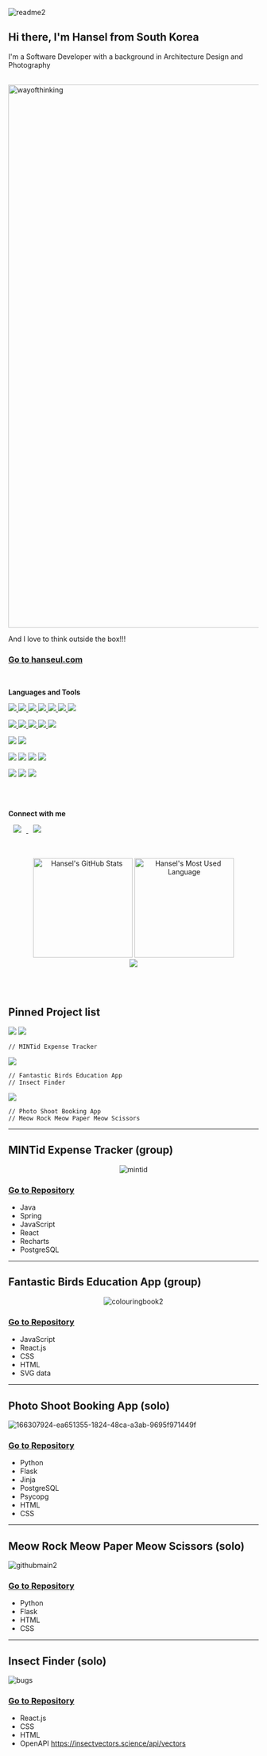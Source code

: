 ![readme2](https://user-images.githubusercontent.com/43307207/172579168-488a9d0f-11dc-4803-9bbb-53c0c6f5d7b0.png)


## Hi there, I'm Hansel from South Korea

I'm a Software Developer with a background in Architecture Design and Photography

<br>

<img width="1091" alt="wayofthinking" src="https://user-images.githubusercontent.com/43307207/180253547-b986d2ed-5346-4a47-a4f6-be0e811af1fd.png">

And I love to think outside the box!!! 


### [Go to hanseul.com](https://hanseul.com)



<br>

**Languages and Tools**

<p align = "left"><a href="https://github.com/hanselkang?tab=repositories&q=&type=&language=javascript&sort="> <img src="https://img.shields.io/badge/JavaScript-yellow?style=flat&logo=javascript&logoColor=black"/> <img src="https://img.shields.io/badge/React-lightgrey?style=flat&logo=react&logoColor=grey"/> <img src="https://img.shields.io/badge/Cypress-lightgrey?style=flat&logo=cypress&logoColor=grey"/> <img src="https://img.shields.io/badge/MongoDB-lightgrey?style=flat&logo=mongodb&logoColor=grey"/> <img src="https://img.shields.io/badge/Express.js-lightgrey?style=flat&logo=express&logoColor=grey"/> <img src="https://img.shields.io/badge/Insomnia-lightgrey?style=flat&logo=insomnia&logoColor=grey"/> <img src="https://img.shields.io/badge/Compass-lightgrey?style=flat&logo=compass&logoColor=grey"/></a> </p>  

<p align = "left"> <a href="https://github.com/hanselkang?tab=repositories&q=&type=&language=python&sort=">
    <img src="https://img.shields.io/badge/Python-3776AB?style=flat&logo=python&logoColor=white"/>  <img src="https://img.shields.io/badge/Flask-lightgrey?style=flat&logo=flask&logoColor=grey"/> <img src="https://img.shields.io/badge/Jinja-lightgrey?style=flat&logo=jinja&logoColor=grey"/> <img src="https://img.shields.io/badge/PostgreSQL-lightgrey?style=flat&logo=postgresql&logoColor=grey"/> <img src="https://img.shields.io/badge/Jupyter-lightgrey?style=flat&logo=jupyter&logoColor=grey"/></a></p> 
    
<p align = "left"> 
    <img src="https://img.shields.io/badge/Java-ED8B00?style=flat&logo=java&logoColor=black"/>  <img src="https://img.shields.io/badge/Spring-lightgrey?style=flat&logo=spring&logoColor=grey"/> </p> 

<p align = "left"> 
   <img src="https://img.shields.io/badge/HTML5-E34F26?style=flat&logo=html5&logoColor=grey"/>  <img src="https://img.shields.io/badge/CSS3-1572B6?style=flat&logo=css3&logoColor=grey"/>  <img src="https://img.shields.io/badge/Git-100000?style=flat&logo=git&logoColor=grey"/> <img src="https://img.shields.io/badge/GitHub-100000?style=flat&logo=github&logoColor=grey"/></p> 

<p align = "left"> 
   <img src="https://img.shields.io/badge/Adobe%20Illustrator-FF9A00?style=flat&logo=adobe%20illustrator&logoColor=white"/> <img src="https://img.shields.io/badge/Adobe%20Lightroom-FF9A00?style=flat&logo=adobe%20lightroom&logoColor=white"/> <img src="https://img.shields.io/badge/Adobe%20Photoshop-FF9A00?style=flat&logo=adobe%20photoshop&logoColor=white"/></p> 

<br>

<br>

**Connect with me**
<p align = "left">     
<a href="http://www.linkedin.com/in/hanselkang0121">
    <img 
        src="https://img.shields.io/badge/LinkedIn-3776AB?style=flat&logo=linkedin&logoColor=white&link=http://www.linkedin.com/in/hanselkang0121"
        style="height : auto; margin-left : 10px; margin-right : 10px; "/>
</a>

<a href="http://instagram.com/hansel_in_scotland">
    <img 
        src="http://img.shields.io/badge/-instagram-lightgrey?style=social&logo=instagram&link=http://instagram.com/hansel_in_scotland/"
        style="height : auto; margin-left : 10px; margin-right : 10px;"/>
</a>
    
    
<br>
    

<br>
    
<p align = "center">
<br>

  <img alt="Hansel's GitHub Stats" src="https://github-readme-stats.vercel.app/api?username=hanselkang&show_icons=true&hide_border=false&title_color=ff652f&icon_color=FFE400&bg_color=09131B&text_color=ffffff&border_color=0c1a25" height="200px" />
  <img alt="Hansel's Most Used Language" src="https://github-readme-stats.vercel.app/api/top-langs/?username=hanselkang" height="200px"/>
<br>
 <a href="https://hits.seeyoufarm.com"><img src="https://hits.seeyoufarm.com/api/count/incr/badge.svg?url=https%3A%2F%2Fgithub.com%2Fhanselkang%2F&count_bg=%23ACACAC&title_bg=%23555555&icon=&icon_color=%23E7E7E7&title=hits&edge_flat=false"/></a>
</p>
<br>

<br>
    
## Pinned Project list

<img src="https://img.shields.io/badge/Java-lightgrey?style=flat&logo=java&logoColor=grey"/> <img src="https://img.shields.io/badge/JavaScript-lightgrey?style=flat&logo=javascript&logoColor=grey"/>


    // MINTid Expense Tracker
    

<a href="https://github.com/hanselkang?tab=repositories&q=&type=&language=javascript&sort="> 
<img src="https://img.shields.io/badge/JavaScript-lightgrey?style=flat&logo=javascript&logoColor=grey"/> </a>
    
    
    // Fantastic Birds Education App
    // Insect Finder
    
<a href="https://github.com/hanselkang?tab=repositories&q=&type=&language=python&sort=">
<img src="https://img.shields.io/badge/Python-lightgrey?style=flat&logo=python&logoColor=grey"/> </a>
    
    // Photo Shoot Booking App
    // Meow Rock Meow Paper Meow Scissors
    
----------------

## MINTid Expense Tracker (group)


<div align = "center">    

![mintid](https://user-images.githubusercontent.com/43307207/179786734-f0c61024-0ef7-487d-b9e4-63f1d28ed3de.jpg)

</div>

### [Go to Repository](https://github.com/hanselkang/MINTid)

* Java
* Spring
* JavaScript
* React
* Recharts
* PostgreSQL

    
----------------

## Fantastic Birds Education App (group)


<div align = "center">    

![colouringbook2](https://user-images.githubusercontent.com/43307207/172644584-0a117acd-a034-493f-a2ca-4a57be5b4210.gif)

</div>

### [Go to Repository](https://github.com/hanselkang/fantastic_birds)
* JavaScript
* React.js
* CSS
* HTML
* SVG data


----------------

## Photo Shoot Booking App (solo)

![166307924-ea651355-1824-48ca-a3ab-9695f971449f](https://user-images.githubusercontent.com/43307207/168770093-1e82c6f6-3026-44a8-a6f6-5b9291716065.jpg)


### [Go to Repository](https://github.com/hanselkang/photo_shoot_booking_project)
* Python
* Flask
* Jinja 
* PostgreSQL
* Psycopg
* HTML
* CSS

------------

## Meow Rock Meow Paper Meow Scissors (solo)

![githubmain2](https://user-images.githubusercontent.com/43307207/166304009-48fd1b21-bf44-466a-8897-981ff3fdb0e2.jpg)

### [Go to Repository](https://github.com/hanselkang/rock_paper_scissors)
* Python
* Flask
* HTML
* CSS

----------------

## Insect Finder (solo)

<p align = "center">    

![bugs](https://user-images.githubusercontent.com/43307207/170223129-dd5c0ca7-517e-4075-b85c-67ab772eb953.png)

</p>

### [Go to Repository](https://github.com/hanselkang/find_insect)
* React.js
* CSS
* HTML
* OpenAPI https://insectvectors.science/api/vectors


